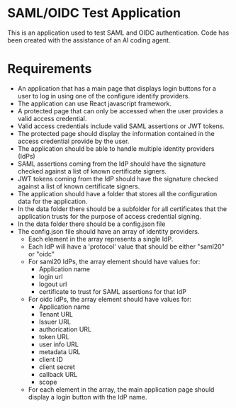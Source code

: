 # SAML/OIDC Test Application
This is an application used to test SAML and OIDC authentication.  Code has been created with the assistance of an AI coding agent.

# Requirements
* An application that has a main page that displays login buttons for a user to log in using one of the configure identify providers.
* The application can use React javascript framework.
* A protected page that can only be accessed when the user provides a valid access credential.
* Valid access credentials include valid SAML assertions or JWT tokens.
* The protected page should display the information contained in the access credential provide by the user.
* The application should be able to handle multiple identity providers (IdPs)
* SAML assertions coming from the IdP should have the signature checked against a list of known certificate signers.
* JWT tokens coming from the IdP should have the signature checked against a list of known certificate signers.
* The application should have a folder that stores all the configuration data for the application.
* In the data folder there should be a subfolder for all certificates that the application trusts for the purpose of access credential signing.
* In the data folder there should be a config.json file
* The config.json file should have an array of identity providers.
  * Each element in the array represents a single IdP.
  * Each IdP will have a 'protocol' value that should be either "saml20" or "oidc"
  * For saml20 IdPs, the array element should have values for:
    * Application name
    * login url
    * logout url
    * certificate to trust for SAML assertions for that IdP
  * For oidc IdPs, the array element should have values for:
    * Application name
    * Tenant URL
    * Issuer URL
    * authorication URL
    * token URL
    * user info URL
    * metadata URL
    * client ID
    * client secret
    * callback URL
    * scope
  * For each element in the array, the main application page should display a login button with the IdP name.
